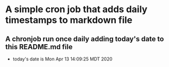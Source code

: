 A simple cron job that adds daily timestamps to markdown file
============================================================
## A chronjob run once daily adding today's date to this README.md file
* today's date is Mon Apr 13 14:09:25 MDT 2020
